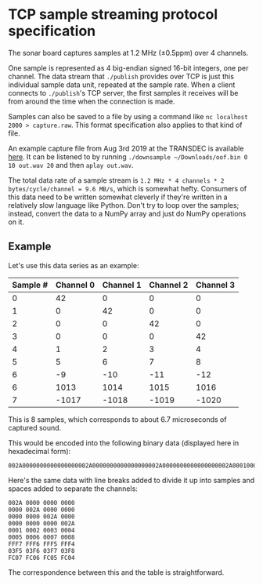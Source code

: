 # TCP sample streaming protocol specification

The sonar board captures samples at 1.2 MHz (±0.5ppm) over 4 channels.

One sample is represented as 4 big-endian signed 16-bit integers, one per channel. The data stream that `./publish` provides over TCP is just this individual sample data unit, repeated at the sample rate. When a client connects to `./publish`'s TCP server, the first samples it receives will be from around the time when the connection is made.

Samples can also be saved to a file by using a command like `nc localhost 2000 > capture.raw`. This format specification also applies to that kind of file.

An example capture file from Aug 3rd 2019 at the TRANSDEC is available [here](http://sylphase.com/files/oof.bin). It can be listened to by running `./downsample ~/Downloads/oof.bin 0 10 out.wav 20` and then `aplay out.wav`.

The total data rate of a sample stream is `1.2 MHz * 4 channels * 2 bytes/cycle/channel = 9.6 MB/s`, which is somewhat hefty. Consumers of this data need to be written somewhat cleverly if they're written in a relatively slow language like Python. Don't try to loop over the samples; instead, convert the data to a NumPy array and just do NumPy operations on it.

## Example

Let's use this data series as an example:

| Sample # | Channel 0 | Channel 1 | Channel 2 | Channel 3 |
|---|---|---|---|---|
| 0 | 42 | 0 | 0 | 0 |
| 1 | 0 | 42 | 0 | 0 |
| 2 | 0 | 0 | 42 | 0 |
| 3 | 0 | 0 | 0 | 42 |
| 4 | 1 | 2 | 3 | 4 |
| 5 | 5 | 6 | 7 | 8 |
| 6 | -9 | -10 | -11 | -12 |
| 6 | 1013 | 1014 | 1015 | 1016 |
| 7 | -1017 | -1018 | -1019 | -1020 |

This is 8 samples, which corresponds to about 6.7 microseconds of captured sound.

This would be encoded into the following binary data (displayed here in hexadecimal form):

    002A0000000000000000002A0000000000000000002A0000000000000000002A00010002000300040005000600070008FFF7FFF6FFF5FFF403F503F603F703F8FC07FC06FC05FC04

Here's the same data with line breaks added to divide it up into samples and spaces added to separate the channels:

    002A 0000 0000 0000
    0000 002A 0000 0000
    0000 0000 002A 0000
    0000 0000 0000 002A
    0001 0002 0003 0004
    0005 0006 0007 0008
    FFF7 FFF6 FFF5 FFF4
    03F5 03F6 03F7 03F8
    FC07 FC06 FC05 FC04

The correspondence between this and the table is straightforward.
